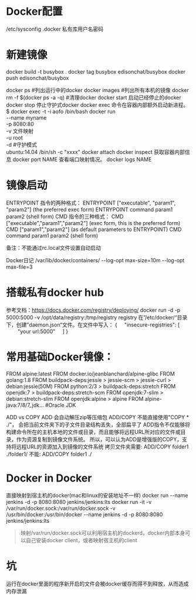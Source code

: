 # Docker配置
/etc/sysconfig
.docker 私有库用户名密码

# 新建镜像
docker build -t busybox .
docker tag busybox edisonchat/busybox
docker push edisonchat/busybox

docker ps #列出运行中的docker
docker images #列出所有本机的镜像
docker rm -f $(docker ps -a -q) #清理docker
docker start 启动已经停止的docker
docker stop 停止守护式docker
docker exec 命令在容器内部额外启动新进程。
$ docker exec -t -i aofo /bin/bash
docker run \
--name myname \
-p 8080:80 \
-v 文件映射 \
-u root \
-d #守护模式 \
ubuntu:14.04 /bin/sh -c "xxxx" 
docker attach 
docker inspect 获取容器内部信息
docker port NAME 查看端口映射情况。
docker logs NAME
# 镜像启动
ENTRYPOINT 指令的两种格式：
ENTRYPOINT ["executable", "param1", "param2"] (the preferred exec form)
ENTRYPOINT command param1 param2 (shell form)
CMD 指令的三种格式：
CMD ["executable","param1","param2"] (exec form, this is the preferred form)
CMD ["param1","param2"] (as default parameters to ENTRYPOINT)
CMD command param1 param2 (shell form)

备注：不能通过rc.local文件设置自动启动

Docker日记
/var/lib/docker/containers/
--log-opt max-size=10m --log-opt max-file=3

# 搭载私有docker hub
参考文档：https://docs.docker.com/registry/deploying/
docker run -d -p 5000:5000 -v /opt/data/registry:/tmp/registry registry
在”/etc/docker/“目录下，创建”daemon.json“文件。在文件中写入：
{
    "insecure-registries": [
        "your url:5000"
    ]
}

# 常用基础Docker镜像：
FROM alpine:latest
FROM docker.io/jeanblanchard/alpine-glibc
FROM golang:1.8
FROM buildpack-deps:jessie > jessie-scm > jessie-curl > debian:jessie(50M)
FROM python:2/3 > buildpack-deps:stretch
FROM openjdk:7 > buildpack-deps:stretch-scm
FROM openjdk:7-slim > debian:stretch-slim
FROM openjdk:alpine > alpine
FROM alpine-java:7/8/7_jdk... #Oracle JDK

ADD vs COPY
ADD 会自动解压zip等压缩包
ADD/COPY  不能直接使用"COPY * ./"， 会把当前文件夹下的子文件目录结构丢失，全部扁平了
ADD指令不仅能够将构建命令所在的主机本地的文件或目录，而且能够将远程URL所对应的文件或目录，作为资源复制到镜像文件系统。
所以，可以认为ADD是增强版的COPY，支持将远程URL的资源加入到镜像的文件系统
拷贝文件夹需要:
ADD/COPY folder1 ./folder1/
不能:
ADD/COPY folder1 ./

# Docker in Docker
直接映射到宿主机的docker(mac和linux的安装地址不一样)
docker run --name jenkins -d  -p 8080:8080 jenkins/jenkins:lts
docker run -it -v /var/run/docker.sock:/var/run/docker.sock -v /usr/bin/docker:/usr/bin/docker --name jenkins -d  -p 8080:8080 jenkins/jenkins:lts
> 映射/var/run/docker.sock可以利用宿主机的dockerd，docker内部本身可以自己安装docker client，或者映射宿主机的client

# 坑
运行在docker里面的程序新开启的文件会被docker缓存而得不到释放，从而造成内存泄漏